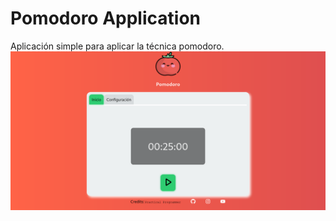 # Pomodoro Application

Aplicación simple para aplicar la técnica pomodoro.
![Demo Image](https://github.com/practicaldev101/pomodoro-react-app/blob/master/docs/demo.png)